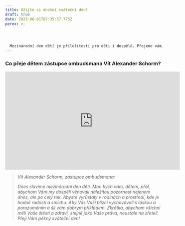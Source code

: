 ```yaml
---
title: Užijte si dnešní sváteční den!
draft: true
date: 2023-06-01T07:35:57.775Z
perex: >-
  



  Mezinárodní den dětí je příležitostí pro děti i dospělé. Přejeme vám, abyste si nejen dnes užili netradiční aktivity nebo vyrazili s blízkými do cukrárny. Ale abyste takových chvil zažívali nespočet během celého roku.
---
```

### Co přeje dětem zástupce ombudsmana Vít Alexander Schorm?

<iframe width="560" height="315" src="https://www.youtube.com/embed/hK4nwPgcj-Q" title="YouTube video player" frameborder="0" allow="accelerometer; autoplay; clipboard-write; encrypted-media; gyroscope; picture-in-picture; web-share" allowfullscreen></iframe>

> *Vít Alexander Schorm, zástupce ombudsmana:* 
>
> *Dnes slavíme mezinárodní den dětí. Moc bych vám, dětem, přál, abychom Vám my dospělí věnovali náležitou pozornost nejenom dnes, ale po celý rok. Abyste vyrůstaly v rodinách a prostředí, kde je hodně radosti a smíchu. Aby Vás Vaši blízcí vychovávali s láskou a porozuměním a šli vám dobrým příkladem. Zkrátka, abychom všichni měli Vaše štěstí a zdraví, stejně jako Vaše práva, neustále na zřeteli. Přeji Vám pěkný sváteční den!*